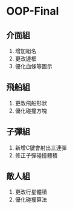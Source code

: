 # OOP-Final

## 介面組
1.    增加組名
2.    更改邊框
3.    優化血條等圖示

## 飛船組
1.    更改飛船形狀
2.    優化碰撞方塊

## 子彈組
1.    新增C鍵會射出三連彈
2.    修正子彈碰撞體積

## 敵人組
1.    更改行星體積
2.    優化碰撞算法
